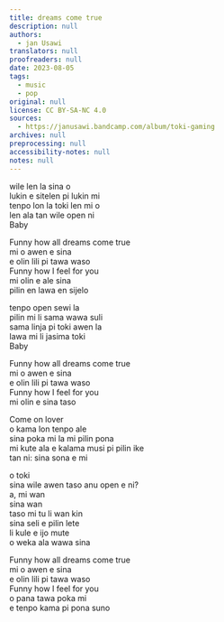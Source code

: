 ```yaml
---
title: dreams come true
description: null
authors:
  - jan Usawi
translators: null
proofreaders: null
date: 2023-08-05
tags:
  - music
  - pop
original: null
license: CC BY-SA-NC 4.0
sources:
  - https://janusawi.bandcamp.com/album/toki-gaming
archives: null
preprocessing: null
accessibility-notes: null
notes: null
---
```


wile len la sina o  \
lukin e sitelen pi lukin mi  \
tenpo lon la toki len mi o   \
len ala tan wile open ni  \
Baby

Funny how all dreams come true  \
mi o awen e sina  \
e olin lili pi tawa waso  \
Funny how I feel for you  \
mi olin e ale sina  \
pilin en lawa en sijelo

tenpo open sewi la   \
pilin mi li sama wawa suli  \
sama linja pi toki awen la  \
lawa mi li jasima toki  \
Baby

Funny how all dreams come true  \
mi o awen e sina  \
e olin lili pi tawa waso  \
Funny how I feel for you  \
mi olin e sina taso

Come on lover  \
o kama lon tenpo ale  \
sina poka mi la mi pilin pona  \
mi kute ala e kalama musi pi pilin ike  \
tan ni: sina sona e mi

o toki  \
sina wile awen taso anu open e ni?  \
a, mi wan  \
sina wan  \
taso mi tu li wan kin  \
sina seli e pilin lete  \
li kule e ijo mute  \
o weka ala wawa sina

Funny how all dreams come true  \
mi o awen e sina  \
e olin lili pi tawa waso  \
Funny how I feel for you  \
o pana tawa poka mi  \
e tenpo kama pi pona suno